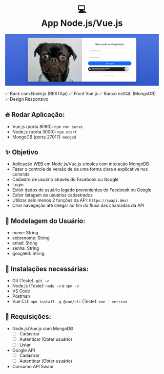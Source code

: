 <h1 align="center">
  💻<br>App Node.js/Vue.js
</h1>
<img src="./frontend/public/images/cover.png" alt="Cover projeto" />

✅ Back com Node.js (RESTApi)
✅ Front Vue.js
✅ Banco noSQL (MongoDB)
✅ Design Responsivo

## 🔥 Rodar Aplicação:
- Vue.js (porta 8080): `npm run serve`
- Node.js (porta 3000): `npm start`
- MongoDB (porta 27017): `mongod`

## ✨ Objetivo
- Aplicação WEB em Node.js/Vue.js simples com interação MongoDB
- Fazer o controle de versão de de uma forma clara e explicativa nos commits
- Cadastro de usuário através do Facebook ou Google
- Login
- Exibir dados do usuário logado provenientes do Facebook ou Google
- Exibir listagem de usuários cadastrados
- Utilizar pelo menos 2 funções da API: `https://swapi.dev/`
- Criar navegação até chegar ao fim do fluxo das chamadas da API

## 🤪 Modelagem do Usuário:
- nome: String
- sobrenome: String
- email: String
- senha: String
- googleId: String

## 😬 Instalações necessárias:
- Git (Teste): `git -v`
- Node.js (Teste): `node -v` e `npm -v`
- VS Code
- Postman
- Vue CLI: `npm install -g @vue/cli` (Teste): `vue --version`

## 🎯 Requisições:
- Node.js/Vue.js com MongoDB
	- [ ] Cadastrar
	- [ ] Autenticar (Obter usuário)
	- [ ] Listar
- Google API
	- [ ] Cadastrar
	- [ ] Autenticar (Obter usuário)
- Consumo API Swapi